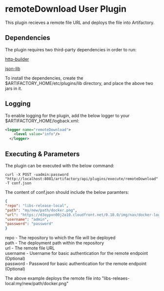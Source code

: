 <h1> remoteDownload User Plugin </h1>

This plugin recieves a remote file URL and deploys the file into Artifactory.

<h2> Dependencies </h2>

The plugin requires two third-party dependencies in order to run:

[http-builder](http://repo.spring.io/libs-release-remote/org/codehaus/groovy/modules/http-builder/http-builder/0.7.2/http-builder-0.7.2.jar)

[json-lib](https://bintray.com/artifact/download/bintray/jcenter/net/sf/json-lib/json-lib/2.4/json-lib-2.4-jdk15.jar)

To install the dependencies, create the $ARTIFACTORY_HOME/etc/plugins/lib directory, and place the above two jars in it.

<h2> Logging </h2>

To enable logging for the plugin, add the below logger to your $ARTIFACTORY_HOME/logback.xml:

```xml
<logger name="remoteDownload">
    <level value="info"/>
  </logger>
  ```
  
<h2> Executing & Parameters </h2>

The plugin can be executed with the below command:

`curl -X POST -uadmin:password "http://localhost:8081/artifactory/api/plugins/execute/remoteDownload" -T conf.json`

The content of conf.json should include the below paramters:
```JSON
{
"repo": "libs-release-local",
"path": "my/new/path/docker.png",
"url": "https://d3oypxn00j2a10.cloudfront.net/0.18.0/img/nav/docker-logo-loggedout.png",
"username": "admin",
"password": "password"
}
```

repo - The repository to which the file will be deployed <br>
path - The deployment path within the repository <br>
url - The remote file URL <br>
username - Username for basic authentication for the remote endpoint (Optional) <br>
password - Password for basic authentication for the remote endpoint (Optional) 

The above example deploys the remote file into "libs-releaes-local:my/new/path/docker.png"
